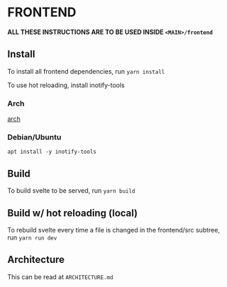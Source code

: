 # FRONTEND

**ALL THESE INSTRUCTIONS ARE TO BE USED INSIDE `<MAIN>/frontend`**

## Install

To install all frontend dependencies, run `yarn install`

To use hot reloading, install inotify-tools

### Arch
[arch](https://archlinux.org/packages/community/x86_64/inotify-tools/)

### Debian/Ubuntu
`apt install -y inotify-tools`

## Build

To build svelte to be served, run `yarn build`

## Build w/ hot reloading (local)

To rebuild svelte every time a file is changed in the frontend/src subtree, run `yarn run dev`

## Architecture

This can be read at `ARCHITECTURE.md`

